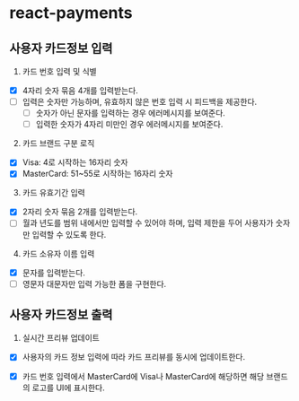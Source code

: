 # react-payments

## 사용자 카드정보 입력
1. 카드 번호 입력 및 식별
- [X] 4자리 숫자 묶음 4개를 입력받는다.
- [ ] 입력은 숫자만 가능하며, 유효하지 않은 번호 입력 시 피드백을 제공한다.
    - [ ] 숫자가 아닌 문자를 입력하는 경우 에러메시지를 보여준다.
    - [ ] 입력한 숫자가 4자리 미만인 경우 에러메시지를 보여준다.

2. 카드 브랜드 구분 로직
- [x] Visa: 4로 시작하는 16자리 숫자
- [x] MasterCard: 51~55로 시작하는 16자리 숫자

3. 카드 유효기간 입력
- [x] 2자리 숫자 묶음 2개를 입력받는다.
- [ ] 월과 년도를 범위 내에서만 입력할 수 있어야 하며, 입력 제한을 두어 사용자가 숫자만 입력할 수 있도록 한다.

4. 카드 소유자 이름 입력
- [x] 문자를 입력받는다.
- [ ] 영문자 대문자만 입력 가능한 폼을 구현한다.

## 사용자 카드정보 출력
1. 실시간 프리뷰 업데이트
- [x] 사용자의 카드 정보 입력에 따라 카드 프리뷰를 동시에 업데이트한다.
- [x] 카드 번호 입력에서 MasterCard에 Visa나 MasterCard에 해당하면 해당 브랜드의 로고를 UI에 표시한다.

